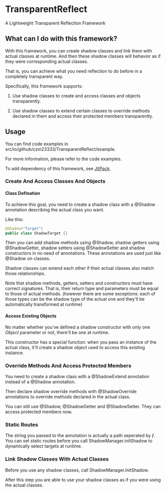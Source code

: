 # TransparentReflect
A Lightweight Transparent Reflection Framework

## What can I do with this framework?
With this framework, you can create shadow classes and link them with actual classes at runtime. And then these shadow classes will behavior as if they were corresponding actual classes.

That is, you can achieve what you need reflection to do before in a completely transparent way.

Specifically, this framework supports:

1. Use shadow classes to create and access classes and objects transparently.

2. Use shadow classes to extend certain classes to override methods declared in them and access their protected members
   transparently.

## Usage

You can find code examples in src/io/github/czm23333/TransparentReflect/example.

For more information, please refer to the code examples.

To add dependency of this framework, see [JitPack](https://jitpack.io/#czm23333/TransparentReflect).

### Create And Access Classes And Objects

#### Class Defination

To achieve this goal, you need to create a shadow class with a @Shadow annotation describing the actual class you want.

Like this:

```java
@Shadow("Target")
public class ShadowTarget {}
```

Then you can add shadow methods using @Shadow, shadow getters using @ShadowGetter, shadow setters using @ShadowSetter and shadow constructors in no need of annotations. These annotations are used just like @Shadow on classes.

Shadow classes can extend each other if their actual classes also match those relationships.

Note that shadow methods, getters, setters and constructors must have correct signatures. That is, their return type and parameters must be equal to those of actual methods. (however there are some exceptions: each of those types can be the shadow type of the actual one and they'll be automatically transformed at runtime)

#### Access Existing Objects
No matter whether you've defined a shadow constructor with only one *Object* parameter or not, there'll be one at runtime.

This constructor has a special function: when you pass an instance of the actual class, it'll create a shadow object used to access this existing instance.

### Override Methods And Access Protected Members
You need to create a shadow class with a @ShadowExtend annotation instead of a @Shadow annotation.

Then declare shadow override methods with @ShadowOverride annotations to override methods declared in the actual class.

You can still use @Shadow, @ShadowGetter and @ShadowSetter. They can access protected members now.

### Static Routes
The string you passed to the annotation is actually a path seperated by **/**. You can set static routes before you call ShadowManager.initShadow to dynamically select targets at runtime.

### Link Shadow Classes With Actual Classes
Before you use any shadow classes, call ShadowManager.initShadow.

After this step you are able to use your shadow classes as if you were using the actual classes.